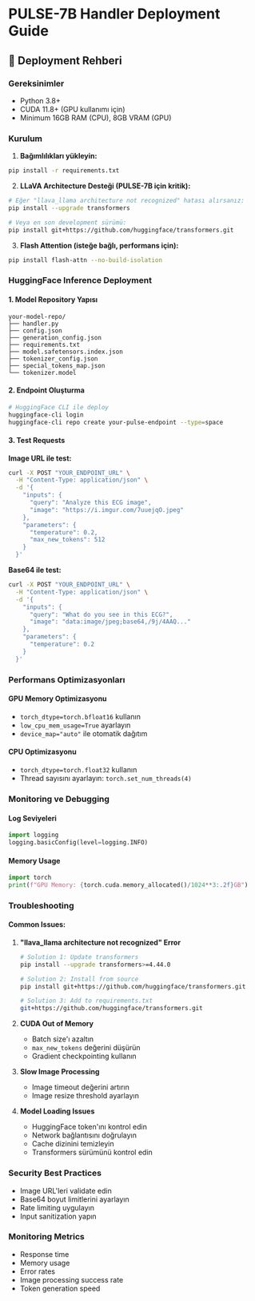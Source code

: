 # PULSE-7B Handler Deployment Guide

## 🚀 Deployment Rehberi

### Gereksinimler
- Python 3.8+
- CUDA 11.8+ (GPU kullanımı için)
- Minimum 16GB RAM (CPU), 8GB VRAM (GPU)

### Kurulum

1. **Bağımlılıkları yükleyin:**
```bash
pip install -r requirements.txt
```

2. **LLaVA Architecture Desteği (PULSE-7B için kritik):**
```bash
# Eğer "llava_llama architecture not recognized" hatası alırsanız:
pip install --upgrade transformers

# Veya en son development sürümü:
pip install git+https://github.com/huggingface/transformers.git
```

3. **Flash Attention (isteğe bağlı, performans için):**
```bash
pip install flash-attn --no-build-isolation
```

### HuggingFace Inference Deployment

#### 1. Model Repository Yapısı
```
your-model-repo/
├── handler.py
├── config.json
├── generation_config.json
├── requirements.txt
├── model.safetensors.index.json
├── tokenizer_config.json
├── special_tokens_map.json
└── tokenizer.model
```

#### 2. Endpoint Oluşturma
```bash
# HuggingFace CLI ile deploy
huggingface-cli login
huggingface-cli repo create your-pulse-endpoint --type=space
```

#### 3. Test Requests

**Image URL ile test:**
```bash
curl -X POST "YOUR_ENDPOINT_URL" \
  -H "Content-Type: application/json" \
  -d '{
    "inputs": {
      "query": "Analyze this ECG image",
      "image": "https://i.imgur.com/7uuejqO.jpeg"
    },
    "parameters": {
      "temperature": 0.2,
      "max_new_tokens": 512
    }
  }'
```

**Base64 ile test:**
```bash
curl -X POST "YOUR_ENDPOINT_URL" \
  -H "Content-Type: application/json" \
  -d '{
    "inputs": {
      "query": "What do you see in this ECG?",
      "image": "data:image/jpeg;base64,/9j/4AAQ..."
    },
    "parameters": {
      "temperature": 0.2
    }
  }'
```

### Performans Optimizasyonları

#### GPU Memory Optimizasyonu
- `torch_dtype=torch.bfloat16` kullanın
- `low_cpu_mem_usage=True` ayarlayın
- `device_map="auto"` ile otomatik dağıtım

#### CPU Optimizasyonu
- `torch_dtype=torch.float32` kullanın
- Thread sayısını ayarlayın: `torch.set_num_threads(4)`

### Monitoring ve Debugging

#### Log Seviyeleri
```python
import logging
logging.basicConfig(level=logging.INFO)
```

#### Memory Usage
```python
import torch
print(f"GPU Memory: {torch.cuda.memory_allocated()/1024**3:.2f}GB")
```

### Troubleshooting

#### Common Issues:

1. **"llava_llama architecture not recognized" Error**
   ```bash
   # Solution 1: Update transformers
   pip install --upgrade transformers>=4.44.0
   
   # Solution 2: Install from source
   pip install git+https://github.com/huggingface/transformers.git
   
   # Solution 3: Add to requirements.txt
   git+https://github.com/huggingface/transformers.git
   ```

2. **CUDA Out of Memory**
   - Batch size'ı azaltın
   - `max_new_tokens` değerini düşürün
   - Gradient checkpointing kullanın

3. **Slow Image Processing**
   - Image timeout değerini artırın
   - Image resize threshold ayarlayın

4. **Model Loading Issues**
   - HuggingFace token'ını kontrol edin
   - Network bağlantısını doğrulayın
   - Cache dizinini temizleyin
   - Transformers sürümünü kontrol edin

### Security Best Practices

- Image URL'leri validate edin
- Base64 boyut limitlerini ayarlayın
- Rate limiting uygulayın
- Input sanitization yapın

### Monitoring Metrics

- Response time
- Memory usage
- Error rates
- Image processing success rate
- Token generation speed
